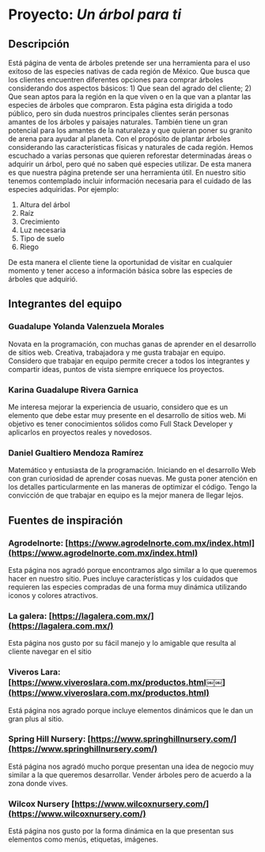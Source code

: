 # Proyecto: _Un árbol para ti_
## Descripción 
Está página de venta de árboles pretende ser una herramienta para el uso exitoso de las especies nativas de cada región de México. Que busca que los clientes encuentren diferentes opciones para comprar árboles considerando dos aspectos básicos: 1) Que sean del agrado del cliente; 2) Que sean aptos para la región en la que viven o en la que van a plantar las especies de árboles que compraron. 
Esta página esta dirigida a todo público, pero sin duda nuestros principales clientes serán personas amantes de los árboles y paisajes naturales. También tiene un gran potencial para los amantes de la naturaleza y que quieran poner su granito de arena para ayudar al planeta. Con el propósito de plantar árboles considerando las características físicas y naturales de cada región. Hemos escuchado a varias personas que quieren reforestar determinadas áreas o adquirir un árbol, pero qué no saben qué especies utilizar. De esta manera es que nuestra página pretende ser una herramienta útil. En nuestro sitio tenemos contemplado incluir información necesaria para el cuidado de las especies adquiridas. Por ejemplo: 
1.	Altura del árbol
2.	Raíz
3.	Crecimiento
4.	Luz necesaria
5.	Tipo de suelo
6.	Riego 

De esta manera el cliente tiene la oportunidad de visitar en cualquier momento y tener acceso a información básica sobre las especies de árboles que adquirió. 

## Integrantes del equipo

### Guadalupe Yolanda Valenzuela Morales
Novata en la programación, con muchas ganas de aprender en el desarrollo de sitios web. Creativa, trabajadora y me gusta trabajar en equipo. Considero que trabajar en equipo permite crecer a todos los integrantes y compartir ideas, puntos de vista siempre enriquece los proyectos.

### Karina Guadalupe Rivera Garnica
Me interesa mejorar la experiencia de usuario, considero que es un elemento que debe estar muy presente en el desarrollo de sitios web. Mi objetivo es tener conocimientos sólidos como Full Stack Developer y aplicarlos en proyectos reales y novedosos.

### Daniel Gualtiero Mendoza Ramírez 

Matemático y entusiasta de la programación. Iniciando en el desarrollo Web con gran curiosidad de aprender cosas nuevas. Me gusta poner atención en los detalles particularmente en las maneras de optimizar el código. Tengo la convicción de que trabajar en equipo es la mejor manera de llegar lejos.

## Fuentes de inspiración 

### Agrodelnorte: [https://www.agrodelnorte.com.mx/index.html](https://www.agrodelnorte.com.mx/index.html) 

Esta página nos agradó porque encontramos algo similar a lo que queremos hacer en nuestro sitio. Pues incluye características y los cuidados que requieren las especies compradas de una forma muy dinámica utilizando iconos y colores atractivos.

### La galera: [https://lagalera.com.mx/](https://lagalera.com.mx/) 

Esta página nos gusto por su fácil manejo y lo amigable que resulta al cliente navegar en el sitio

### Viveros Lara: [https://www.viveroslara.com.mx/productos.html￼￼](https://www.viveroslara.com.mx/productos.html)

Está página nos agrado porque incluye elementos dinámicos que le dan un gran plus al sitio.

### Spring Hill Nursery: [https://www.springhillnursery.com/](https://www.springhillnursery.com/)

Está página nos agradó mucho porque presentan una idea de negocio muy similar a la que queremos desarrollar. Vender árboles pero de acuerdo a la zona donde vives.

### Wilcox Nursery [https://www.wilcoxnursery.com/](https://www.wilcoxnursery.com/)

Está página nos gusto por la forma dinámica en la que presentan sus elementos como menús, etiquetas, imágenes.
